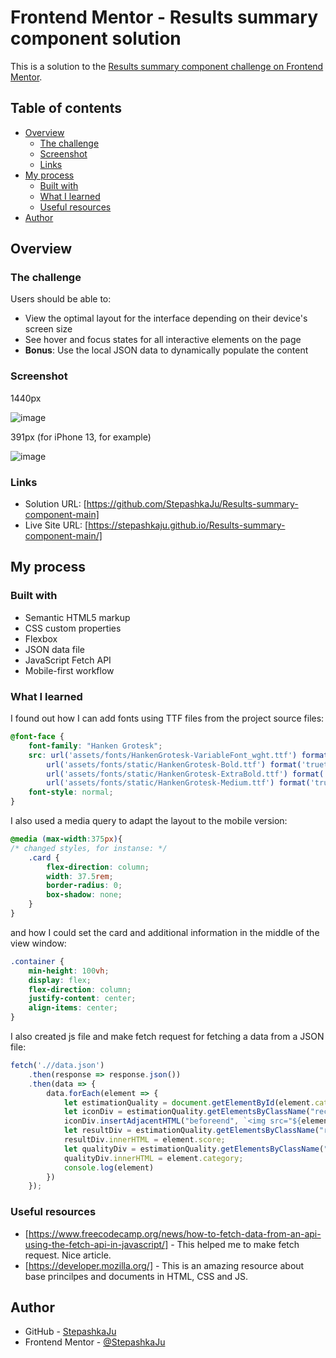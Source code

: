# Frontend Mentor - Results summary component solution

This is a solution to the [Results summary component challenge on Frontend Mentor](https://www.frontendmentor.io/challenges/results-summary-component-CE_K6s0maV). 
## Table of contents

- [Overview](#overview)
  - [The challenge](#the-challenge)
  - [Screenshot](#screenshot)
  - [Links](#links)
- [My process](#my-process)
  - [Built with](#built-with)
  - [What I learned](#what-i-learned)
  - [Useful resources](#useful-resources)
- [Author](#author)

## Overview

### The challenge

Users should be able to:

- View the optimal layout for the interface depending on their device's screen size
- See hover and focus states for all interactive elements on the page
- **Bonus**: Use the local JSON data to dynamically populate the content

### Screenshot

1440px

![image](https://github.com/StepashkaJu/Results-summary-component-main/assets/121011573/e85789ce-02e8-45e4-9beb-8752650caa50)

391px (for iPhone 13, for example)

![image](https://github.com/StepashkaJu/Results-summary-component-main/assets/121011573/ed4cf558-0ba8-4802-a43a-ff8956d09bbc)

### Links

- Solution URL: [https://github.com/StepashkaJu/Results-summary-component-main]
- Live Site URL: [https://stepashkaju.github.io/Results-summary-component-main/]

## My process

### Built with

- Semantic HTML5 markup
- CSS custom properties
- Flexbox
- JSON data file
- JavaScript Fetch API
- Mobile-first workflow

### What I learned

I found out how I can add fonts using TTF files from the project source files:

```css
@font-face {
    font-family: "Hanken Grotesk";
    src: url('assets/fonts/HankenGrotesk-VariableFont_wght.ttf') format('truetype'),
        url('assets/fonts/static/HankenGrotesk-Bold.ttf') format('truetype'),
        url('assets/fonts/static/HankenGrotesk-ExtraBold.ttf') format('truetype'),
        url('assets/fonts/static/HankenGrotesk-Medium.ttf') format('truetype');
    font-style: normal;
}
```
I also used a media query to adapt the layout to the mobile version:

```css
@media (max-width:375px){
/* changed styles, for instanse: */
    .card {
        flex-direction: column;
        width: 37.5rem;
        border-radius: 0;
        box-shadow: none;
    }
}
```
and how I could set the card and additional information in the middle of the view window:

```css
.container {
    min-height: 100vh;
    display: flex;
    flex-direction: column;
    justify-content: center;
    align-items: center;
}
```

I also created js file and make fetch request for fetching a data from a JSON file:

```js
fetch('.//data.json')
    .then(response => response.json())
    .then(data => {
        data.forEach(element => {
            let estimationQuality = document.getElementById(element.category);
            let iconDiv = estimationQuality.getElementsByClassName("rectangle-icon")[0];
            iconDiv.insertAdjacentHTML("beforeend", `<img src="${element.icon}" />`);
            let resultDiv = estimationQuality.getElementsByClassName("rectangle-result")[0];
            resultDiv.innerHTML = element.score;
            let qualityDiv = estimationQuality.getElementsByClassName("rectangle-name")[0];
            qualityDiv.innerHTML = element.category;
            console.log(element)
        })
    });
```

### Useful resources

- [https://www.freecodecamp.org/news/how-to-fetch-data-from-an-api-using-the-fetch-api-in-javascript/] - This helped me to make fetch request. Nice article.
- [https://developer.mozilla.org/] - This is an amazing resource about base princilpes and documents in HTML, CSS and JS. 


## Author
- GitHub - [StepashkaJu](https://github.com/StepashkaJu)
- Frontend Mentor - [@StepashkaJu](https://www.frontendmentor.io/profile/StepashkaJu)
  

